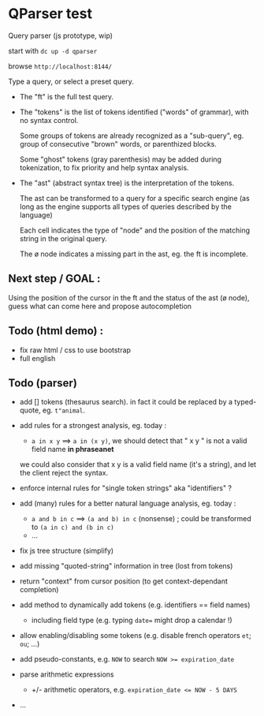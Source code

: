 # QParser test 

Query parser (js prototype, wip)

start with `dc up -d qparser`

browse `http://localhost:8144/`


Type a query, or select a preset query.

- The "ft" is the full test query.

- The "tokens" is the list of tokens identified ("words" of grammar), with no syntax control.

  Some groups of tokens are already recognized as a "sub-query", eg. group of consecutive "brown" words, or parenthized blocks.

  Some "ghost" tokens (gray parenthesis) may be added during tokenization, to fix priority and help syntax analysis.

- The "ast" (abstract syntax tree) is the interpretation of the tokens.

  The ast can be transformed to a query for a specific search engine (as long as the engine supports all types of queries described by the language)

  Each cell indicates the type of "node" and the position of the matching string in the original query.

  The ø node indicates a missing part in the ast, eg. the ft is incomplete.

## Next step / GOAL :
Using the position of the cursor in the ft and the status of the ast (ø node), guess what can come here and propose autocompletion

## Todo (html demo) :
- fix raw html / css to use bootstrap
- full english


## Todo (parser)
- add [] tokens (thesaurus search). in fact it could be replaced by a typed-quote, eg. `t"animal`.

- add rules for a strongest analysis, eg. today :
    - `a in x y` ==> `a in (x y)`, we should detect that " x y " is not a valid field name __in phraseanet__

  we could also consider that x y is a valid field name (it's a string), and let the client reject the syntax.
  
- enforce internal rules for "single token strings" aka "identifiers" ?

- add (many) rules for a better natural language analysis, eg. today :

    - `a and b in c` ==> `(a and b) in c` (nonsense) ; could be transformed to `(a in c) and (b in c)`
    - ...

- fix js tree structure (simplify)
- add missing "quoted-string" information in tree (lost from tokens)
- return "context" from cursor position (to get context-dependant completion)
- add method to dynamically add tokens (e.g. identifiers == field names)
    - including field type (e.g. typing `date=` might drop a calendar !) 
- allow enabling/disabling some tokens (e.g. disable french operators `et`; `ou`; ...)
- add pseudo-constants, e.g. `NOW` to search `NOW >= expiration_date`  
- parse arithmetic expressions
    - +/- arithmetic operators, e.g. `expiration_date <= NOW - 5 DAYS`
- ...    



